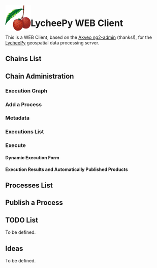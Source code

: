 <img align="left" width="80" height="80" src="docs/images/lychee.png?raw=true">

# LycheePy WEB Client

This is a WEB Client, based on the [Akveo ng2-admin](https://github.com/akveo/ngx-admin) (thanks!), for the [LycheePy](https://github.com/gabrielbazan/lycheepy) geospatial data processing server.

## Chains List

## Chain Administration

### Execution Graph

### Add a Process

### Metadata

### Executions List

### Execute

#### Dynamic Execution Form

#### Execution Results and Automatically Published Products

## Processes List

## Publish a Process


## TODO List

To be defined.


## Ideas

To be defined.
